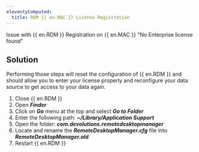 ```yaml
---
eleventyComputed:
  title: RDM {{ en.MAC }} License Registration
---
```

Issue with {{ en.RDM }} Registration on {{ en.MAC }} &quot;No Enterprise license found&quot;

## Solution

Performing those steps will reset the configuration of {{ en.RDM }} and should allow you to enter your license properly and reconfigure your data source to get access to your data again.  

1. Close {{ en.RDM }}
1. Open ***Finder***
1. Click on ***Go*** menu at the top and select ***Go to Folder***
1. Enter the following path: ***~/Library/Application Support***
1. Open the folder: ***com.devolutions.remotedesktopmanager***
1. Locate and rename the ***RemoteDesktopManager.cfg*** file into ***RemoteDesktopManager.old***
1. Restart {{ en.RDM }}
